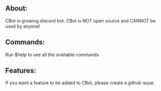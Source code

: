 ## About:

CBot is growing discord bot. CBot is NOT open source and CANNOT be used by anyone!

## Commands:

Run $help to see all the available commands

## Features:

If you want a feature to be added to CBot, please create a github issue. 
